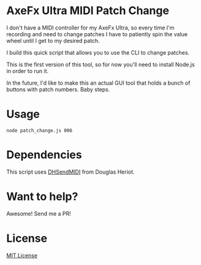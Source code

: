 # AxeFx Ultra MIDI Patch Change

I don't have a MIDI controller for my AxeFx Ultra, so every time I'm recording and need to change patches I have to patiently spin the value wheel until I get to my desired patch.

I build this quick script that allows you to use the CLI to change patches.

This is the first version of this tool, so for now you'll need to install Node.js in order to run it.

In the future, I'd like to make this an actual GUI tool that holds a bunch of buttons with patch numbers.  Baby steps.

# Usage

```node patch_change.js 006```

# Dependencies

This script uses [DHSendMIDI](https://github.com/DouglasHeriot/DHSendMIDI) from Douglas Heriot.

# Want to help?

Awesome! Send me a PR!

# License
[MIT License](http://alco.mit-license.org)
